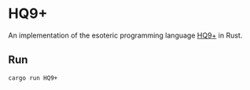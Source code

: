 # HQ9+

An implementation of the esoteric programming language [HQ9+](https://esolangs.org/wiki/HQ9+) in Rust.

## Run

```console
cargo run HQ9+
```
